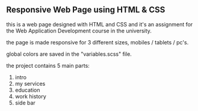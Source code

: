 ## Responsive Web Page using HTML & CSS

this is a web page designed with HTML and CSS and it's an assignment for the
Web Application Development course in the university.

the page is made responsive for 3 different sizes, mobiles / tablets / pc's.

global colors are saved in the "variables.scss" file.

the project contains 5 main parts:

1. intro
2. my services
3. education
4. work history
5. side bar
